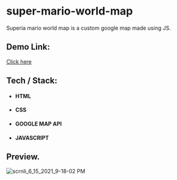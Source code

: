 # super-mario-world-map

Superia mario world map is a custom google map made using JS.

## Demo Link:

[Click here](https://mario-world-by-aravind-maddala.netlify.app/)

## Tech / Stack:

*  #### HTML
* #### CSS
* #### GOOGLE MAP API
* #### JAVASCRIPT



## Preview. 

![scrnli_6_15_2021_9-18-02 PM](https://user-images.githubusercontent.com/67595212/122084151-3006eb80-ce1f-11eb-9a35-ffae7cf84741.png)


